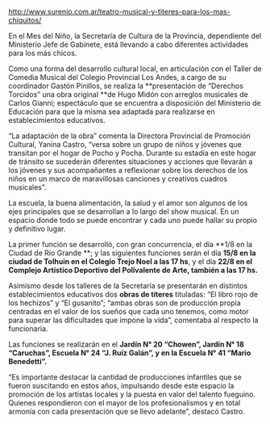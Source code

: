 http://www.surenio.com.ar/teatro-musical-y-titeres-para-los-mas-chiquitos/



En el Mes del Niño, la Secretaría de Cultura de la Provincia, dependiente del Ministerio Jefe de Gabinete, está llevando a cabo diferentes actividades para los más chicos.

Como una forma del desarrollo cultural local, en articulación con el Taller de Comedia Musical del Colegio Provincial Los Andes, a cargo de su coordinador Gastón Pinillos, se realiza la **presentación de “Derechos Torcidos” una obra original **de Hugo Midón con arreglos musicales de Carlos Gianni; espectáculo que se encuentra a disposición del Ministerio de Educación para que la misma sea adaptada para realizarse en establecimientos educativos.

“La adaptación de la obra” comenta la Directora Provincial de Promoción Cultural, Yanina Castro, “versa sobre un grupo de niños y jóvenes que transitan por el hogar de Pocho y Pocha. Durante su estadía en este hogar de tránsito se sucederán diferentes situaciones y acciones que llevarán a los jóvenes y sus acompañantes a reflexionar sobre los derechos de los niños en un marco de maravillosas canciones y creativos cuadros musicales”.

La escuela, la buena alimentación, la salud y el amor son algunos de los ejes principales que se desarrollan a lo largo del show musical. En un espacio donde todo se puede encontrar y cada uno puede hallar su propio y definitivo lugar.

La primer función se desarrolló, con gran concurrencia, el día **1/8 en la Ciudad de Río Grande **; y las siguientes funciones serán el día **15/8 en la ciudad de Tolhuin en el Colegio Trejo Noel a las 17 hs**, y el día **22/8 en el Complejo Artístico Deportivo del Polivalente de Arte, también a las 17 hs.**

Asimismo desde los talleres de la Secretaría se presentarán en distintos establecimientos educativos dos **obras de títeres** tituladas: “El libro rojo de los hechizos” y “El gusanito”; “ambas obras son de producción propia centradas en el valor de los sueños que cada uno tenemos, como motor para superar las dificultades que impone la vida”, comentaba al respecto la funcionaria.

Las funciones se realizarán en el **Jardín N° 20 “Chowen”, Jardín N° 18 “Caruchas”, Escuela N° 24 “J. Ruíz Galán”, y en la Escuela N° 41 “Mario Benedetti”.**

“Es importante destacar la cantidad de producciones infantiles que se fueron suscitando en estos años, impulsando desde este espacio la promoción de los artistas locales y la puesta en valor del talento fueguino. Quienes respondieron con el mayor de los profesionalismos y en total armonía con cada presentación que se llevo adelante”, destacó Castro.
